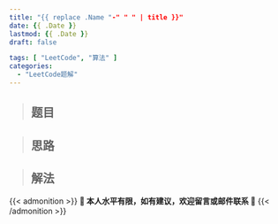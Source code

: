 ```yaml
---
title: "{{ replace .Name "-" " " | title }}"
date: {{ .Date }}
lastmod: {{ .Date }}
draft: false

tags: [ "LeetCode", "算法" ]
categories: 
  - "LeetCode题解"
---
```


> ## 题目

> ## 思路

> ## 解法


{{< admonition >}}
**👻 本人水平有限，如有建议，欢迎留言或邮件联系 👻** 
{{< /admonition >}}